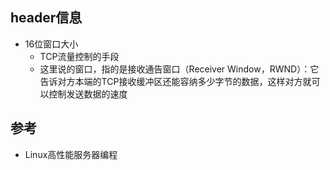 ## header信息

- 16位窗口大小
  - TCP流量控制的手段
  - 这里说的窗口，指的是接收通告窗口（Receiver Window，RWND）：它告诉对方本端的TCP接收缓冲区还能容纳多少字节的数据，这样对方就可以控制发送数据的速度

## 参考

- Linux高性能服务器编程